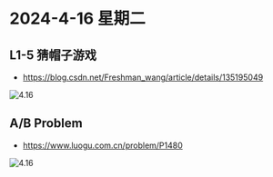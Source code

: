 # 2024-4-16 星期二

## L1-5 猜帽子游戏

- https://blog.csdn.net/Freshman_wang/article/details/135195049

![4.16](https://img2.imgtp.com/2024/04/16/41DWX8Xx.png)

## A/B Problem

- https://www.luogu.com.cn/problem/P1480

![4.16](https://img2.imgtp.com/2024/04/16/BqN2vdLA.png)
